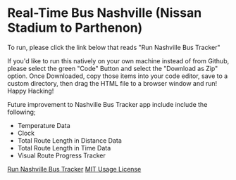 # Real-Time Bus Nashville (Nissan Stadium to Parthenon)

To run, please click the link below that reads "Run Nashville Bus Tracker"

If you'd like to run this natively on your own machine instead of from Github, please select the green "Code" Button and select the "Download as Zip" option. Once Downloaded, copy those items into your code editor, save to a custom directory, then drag the HTML file to a browser window and run!
Happy Hacking!


Future improvement to Nashville Bus Tracker app include include the following;


 - Temperature Data
 - Clock
 - Total Route Length in Distance Data
 - Total Route Length in Time Data
 - Visual Route Progress Tracker

<a href="https://jsdavis92.github.io/Real-Time-Bus-Nashville/">Run Nashville Bus Tracker</a>
<a href="https://github.com/jsdavis92/Real-Time-Bus-Nashville/files/10047360/LICENSE-MIT.txt">MIT Usage License</a>

